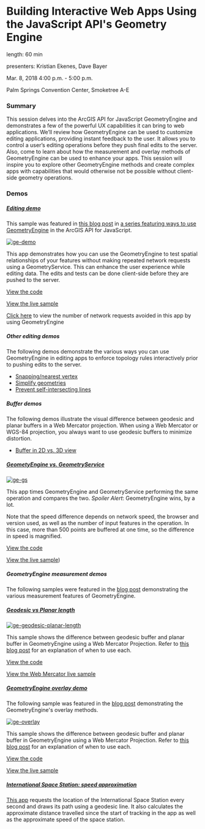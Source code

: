 # Building Interactive Web Apps Using the JavaScript API's Geometry Engine

length: 60 min

presenters: Kristian Ekenes, Dave Bayer

Mar. 8, 2018 4:00 p.m. - 5:00 p.m.

Palm Springs Convention Center, Smoketree A-E

### Summary

This session delves into the ArcGIS API for JavaScript GeometryEngine and demonstrates a few of the powerful UX capabilities it can bring to web applications. We’ll review how GeometryEngine can be used to customize editing applications, providing instant feedback to the user. It allows you to control a user’s editing operations before they push final edits to the server. Also, come to learn about how the measurement and overlay methods of GeometryEngine can be used to enhance your apps. This session will inspire you to explore other GeometryEngine methods and create complex apps with capabilities that would otherwise not be possible without client-side geometry operations.


### Demos

##### [Editing demo](http://ekenes.github.io/conferences/ds-2018/geometry-engine/demos/ge-demo/)

This sample was featured in [this blog post](http://blogs.esri.com/esri/arcgis/2015/09/09/geometryengine-part-1-testing-spatial-relationships-and-editing/) in [a series featuring ways to use GeometryEngine](http://blogs.esri.com/esri/arcgis/tag/geometryengine/) in the ArcGIS API for JavaScript.

[![ge-demo](http://blogs.esri.com/esri/arcgis/files/2015/09/ge-editing.png)](http://ekenes.github.io/conferences/ds-2018/geometry-engine/demos/ge-demo/)

This app demonstrates how you can use the GeometryEngine to test spatial relationships of your features without making repeated network requests using a GeometryService. This can enhance the user experience while editing data. The edits and tests can be done client-side before they are pushed to the server.

[View the code](http://github.com/ekenes/conferences/tree/master/ds-2018/geometry-engine/demos/ge-demo/index.html)

[View the live sample](http://ekenes.github.io/conferences/ds-2018/geometry-engine/demos/ge-demo/)

[Click here](http://ekenes.github.io/conferences/ds-2018/geometry-engine/demos/ge-demo/requests.html) to view the number of network requests avoided in this app by using GeometryEngine

##### Other editing demos

The following demos demonstrate the various ways you can use GeometryEngine in editing apps to enforce topology rules interactively prior to pushing edits to the server.

* [Snapping/nearest vertex](http://ekenes.github.io/conferences/ds-2018/geometry-engine/demos/ge-nearestvertex/)
* [Simplify geometries](http://ekenes.github.io/conferences/ds-2018/geometry-engine/demos/ge-simplify/)
* [Prevent self-intersecting lines](http://ekenes.github.io/conferences/ds-2018/geometry-engine/demos/simple-editing/)

##### Buffer demos

The following demos illustrate the visual difference between geodesic and planar buffers in a Web Mercator projection. When using a Web Mercator or WGS-84 projection, you always want to use geodesic buffers to minimize distortion.

* [Buffer in 2D vs. 3D view](http://ekenes.github.io/conferences/ds-2018/geometry-engine/demos/ge-buffer/)

##### [GeometyEngine vs. GeometryService](http://ekenes.github.io/conferences/ds-2018/geometry-engine/demos/ge-gs/)

[![ge-gs](http://blogs.esri.com/esri/arcgis/files/2015/09/ge-gs.png)](http://ekenes.github.io/conferences/ds-2018/geometry-engine/demos/ge-gs/)

This app times GeometryEngine and GeometryService performing the same operation and compares the two. *Spoiler Alert*: GeometryEngine wins, by a lot. 

Note that the speed difference depends on network speed, the browser and version used, as well as the number of input features in the operation. In this case, more than 500 points are buffered at one time, so the difference in speed is magnified.

[View the code](http://github.com/ekenes/conferences/tree/master/ds-2018/geometry-engine/demos/ge-gs/)

[View the live sample](http://ekenes.github.io/conferences/ds-2018/geometry-engine/demos/ge-gs/))

##### GeometryEngine measurement demos

The following samples were featured in the [blog post](http://blogs.esri.com/esri/arcgis/2015/09/16/geometryengine-part-2-measurement/) demonstrating the various measurement features of GeometryEngine.

##### [Geodesic vs Planar length](http://ekenes.github.io/conferences/ds-2018/geometry-engine/demos/ge-length/)

[![ge-geodesic-planar-length](http://blogs.esri.com/esri/arcgis/files/2015/09/ge-length.png)](http://ekenes.github.io/conferences/ds-2018/geometry-engine/demos/ge-length/)

This sample shows the difference between geodesic buffer and planar buffer in GeometryEngine using a Web Mercator Projection. Refer to [this blog post](http://blogs.esri.com/esri/arcgis/2015/09/16/geometryengine-part-2-measurement/) for an explanation of when to use each.

[View the code](http://github.com/ekenes/conferences/tree/master/ds-2018/geometry-engine/demos/ge-length)

[View the Web Mercator live sample](http://ekenes.github.io/conferences/ds-2018/geometry-engine/demos/ge-length/)

##### [GeometryEngine overlay demo](http://ekenes.github.io/conferences/ds-2018/geometry-engine/demos/ge-overlay/)

The following sample was featured in the [blog post](http://blogs.esri.com/esri/arcgis/2015/09/23/geometryengine-part-3-overlay-analysis/) demonstrating the GeometryEngine's overlay methods.

[![ge-overlay](http://blogs.esri.com/esri/arcgis/files/2015/09/ge-overlay2.gif)](http://ekenes.github.io/conferences/ds-2018/geometry-engine/demos/ge-overlay/)

This sample shows the difference between geodesic buffer and planar buffer in GeometryEngine using a Web Mercator Projection. Refer to [this blog post](http://blogs.esri.com/esri/arcgis/2015/09/23/geometryengine-part-3-overlay-analysis/) for an explanation of when to use each.

[View the code](http://github.com/ekenes/conferences/tree/master/ds-2018/geometry-engine/demos/ge-overlay)

[View the live sample](http://ekenes.github.io/conferences/ds-2018/geometry-engine/demos/ge-overlay/)

##### [International Space Station: speed approximation](http://ekenes.github.io/conferences/ds-2018/geometry-engine/demos/iss/)

[This app](http://ekenes.github.io/conferences/ds-2018/geometry-engine/demos/iss/) requests the location of the International Space Station every second and draws its path using a geodesic line. It also calculates the approximate distance travelled since the start of tracking in the app as well as the approximate speed of the space station.